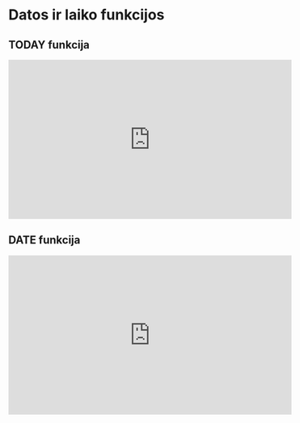 # Datos ir laiko funkcijos

## TODAY funkcija

<iframe width="560" height="315" src="https://www.youtube.com/embed/q0RPZLNr2ck" title="YouTube video player" frameborder="0" allow="accelerometer; autoplay; clipboard-write; encrypted-media; gyroscope; picture-in-picture" allowfullscreen></iframe>

## DATE funkcija

<iframe width="560" height="315" src="https://www.youtube.com/embed/URoB7HWmyDs" title="YouTube video player" frameborder="0" allow="accelerometer; autoplay; clipboard-write; encrypted-media; gyroscope; picture-in-picture" allowfullscreen></iframe>

